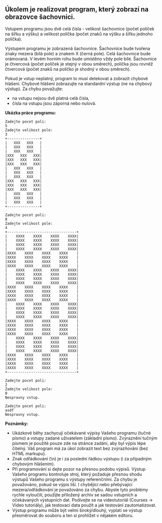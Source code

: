 ## Úkolem je realizovat program, který zobrazí na obrazovce šachovnici.

Vstupem programu jsou dvě celá čísla - velikost šachovnice (počet políček na šířku a výšku) a velikost políčka (počet znaků na výšku a šířku jednoho políčka).

Výstupem programu je zobrazená šachovnice. Šachovnice bude tvořena znaky mezera (bílá pole) a znakem X (černá pole). Celá šachovnice bude orámovaná. V levém horním rohu bude umístěno vždy pole bílé. Šachovnice je čtvercová (počet políček je stejný v obou směrech), políčka jsou rovněž čtvercová (počet znaků na políčko je shodný v obou směrech).

Pokud je vstup neplatný, program to musí detekovat a zobrazit chybové hlášení. Chybové hlášení zobrazujte na standardní výstup (ne na chybový výstup). Za chybu považujte:

- na vstupu nejsou dvě platná celá čísla,
- čísla na vstupu jsou záporná nebo nulová.

**Ukázka práce programu:**
```
Zadejte pocet poli:
5
Zadejte velikost pole:
3
+---------------+
|   XXX   XXX   |
|   XXX   XXX   |
|   XXX   XXX   |
|XXX   XXX   XXX|
|XXX   XXX   XXX|
|XXX   XXX   XXX|
|   XXX   XXX   |
|   XXX   XXX   |
|   XXX   XXX   |
|XXX   XXX   XXX|
|XXX   XXX   XXX|
|XXX   XXX   XXX|
|   XXX   XXX   |
|   XXX   XXX   |
|   XXX   XXX   |
+---------------+

Zadejte pocet poli:
8
Zadejte velikost pole:
4
+--------------------------------+
|    XXXX    XXXX    XXXX    XXXX|
|    XXXX    XXXX    XXXX    XXXX|
|    XXXX    XXXX    XXXX    XXXX|
|    XXXX    XXXX    XXXX    XXXX|
|XXXX    XXXX    XXXX    XXXX    |
|XXXX    XXXX    XXXX    XXXX    |
|XXXX    XXXX    XXXX    XXXX    |
|XXXX    XXXX    XXXX    XXXX    |
|    XXXX    XXXX    XXXX    XXXX|
|    XXXX    XXXX    XXXX    XXXX|
|    XXXX    XXXX    XXXX    XXXX|
|    XXXX    XXXX    XXXX    XXXX|
|XXXX    XXXX    XXXX    XXXX    |
|XXXX    XXXX    XXXX    XXXX    |
|XXXX    XXXX    XXXX    XXXX    |
|XXXX    XXXX    XXXX    XXXX    |
|    XXXX    XXXX    XXXX    XXXX|
|    XXXX    XXXX    XXXX    XXXX|
|    XXXX    XXXX    XXXX    XXXX|
|    XXXX    XXXX    XXXX    XXXX|
|XXXX    XXXX    XXXX    XXXX    |
|XXXX    XXXX    XXXX    XXXX    |
|XXXX    XXXX    XXXX    XXXX    |
|XXXX    XXXX    XXXX    XXXX    |
|    XXXX    XXXX    XXXX    XXXX|
|    XXXX    XXXX    XXXX    XXXX|
|    XXXX    XXXX    XXXX    XXXX|
|    XXXX    XXXX    XXXX    XXXX|
|XXXX    XXXX    XXXX    XXXX    |
|XXXX    XXXX    XXXX    XXXX    |
|XXXX    XXXX    XXXX    XXXX    |
|XXXX    XXXX    XXXX    XXXX    |
+--------------------------------+

Zadejte pocet poli:
2
Zadejte velikost pole:
0
Nespravny vstup.

Zadejte pocet poli:
asdf
Nespravny vstup.
```

**Poznámky:**

- Ukázkové běhy zachycují očekávané výpisy Vašeho programu (tučné písmo) a vstupy zadané uživatelem (základní písmo). Zvýraznění tučným písmem je použité pouze zde na stránce zadání, aby byl výpis lépe čitelný. Váš program má za úkol zobrazit text bez zvýrazňování (bez HTML markupu).
- Znak odřádkování (\n) je i za poslední řádkou výstupu (i za případným chybovým hlášením).
- Při programování si dejte pozor na přesnou podobu výpisů. Výstup Vašeho programu kontroluje stroj, který požaduje přesnou shodu výstupů Vašeho programu s výstupy referenčními. Za chybu je považováno, pokud se výpis liší. I chybějící nebo přebývající mezera/odřádkování je považováno za chybu. Abyste tyto problémy rychle vyloučili, použijte přiložený archiv se sadou vstupních a očekávaných výstupních dat. Podívejte se na videotutoriál (Courses -> Video tutoriály), jak testovací data použít a jak testování zautomatizovat.
- Výstup programu může být velmi široký/dlouhý, vyplatí se výstup přesměrovat do souboru a ten si prohlížet v nějakém editoru.
